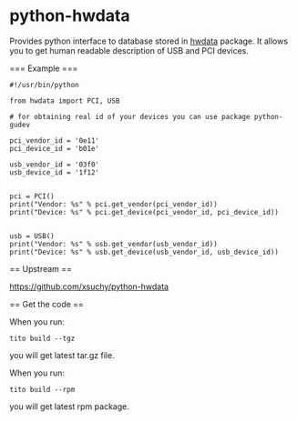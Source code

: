 # python-hwdata

Provides python interface to database stored in [hwdata](https://fedorahosted.org/hwdata/) package.
It allows you to get human readable description of USB and PCI devices.


=== Example ===

```
#!/usr/bin/python

from hwdata import PCI, USB

# for obtaining real id of your devices you can use package python-gudev

pci_vendor_id = '0e11'
pci_device_id = 'b01e'

usb_vendor_id = '03f0'
usb_device_id = '1f12'


pci = PCI()
print("Vendor: %s" % pci.get_vendor(pci_vendor_id))
print("Device: %s" % pci.get_device(pci_vendor_id, pci_device_id))


usb = USB()
print("Vendor: %s" % usb.get_vendor(usb_vendor_id))
print("Device: %s" % usb.get_device(usb_vendor_id, usb_device_id))
```

== Upstream ==

https://github.com/xsuchy/python-hwdata

== Get the code ==

When you run:
```
tito build --tgz
```
you will get latest tar.gz file.

When you run:
```
tito build --rpm
```
you will get latest rpm package.
